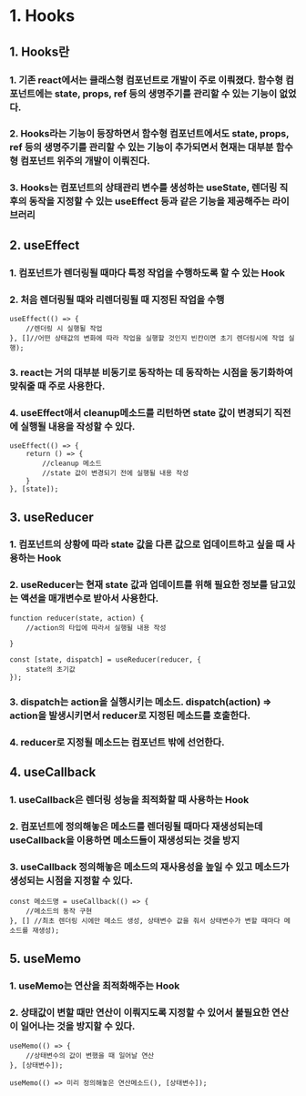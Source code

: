 # 1. Hooks
## 1. Hooks란
### 1. 기존 react에서는 클래스형 컴포넌트로 개발이 주로 이뤄졌다. 함수형 컴포넌트에는 state, props, ref 등의 생명주기를 관리할 수 있는 기능이 없었다.
### 2. Hooks라는 기능이 등장하면서 함수형 컴포넌트에서도 state, props, ref 등의 생명주기를 관리할 수 있는 기능이 추가되면서 현재는 대부분 함수형 컴포넌트 위주의 개발이 이뤄진다.
### 3. Hooks는 컴포넌트의 상태관리 변수를 생성하는 useState, 렌더링 직후의 동작을 지정할 수 있는 useEffect 등과 같은 기능을 제공해주는 라이브러리

## 2. useEffect
### 1. 컴포넌트가 렌더링될 때마다 특정 작업을 수행하도록 할 수 있는 Hook
### 2. 처음 렌더링될 때와 리렌더링될 때 지정된 작업을 수행
```
useEffect(() => {
    //렌더링 시 실행될 작업
}, []//어떤 상태값의 변화에 따라 작업을 실행할 것인지 빈칸이면 초기 렌더링시에 작업 실행);
```

### 3. react는 거의 대부분 비동기로 동작하는 데 동작하는 시점을 동기화하여 맞춰줄 때 주로 사용한다.

### 4. useEffect애서 cleanup메소드를 리턴하면 state 값이 변경되기 직전에 실행될 내용을 작성할 수 있다.
```
useEffect(() => {
    return () => {
        //cleanup 메소드
        //state 값이 변경되기 전에 실행될 내용 작성
    }
}, [state]);
```

## 3. useReducer
### 1. 컴포넌트의 상황에 따라 state 값을 다른 값으로 업데이트하고 싶을 때 사용하는 Hook
### 2. useReducer는 현재 state 값과 업데이트를 위해 필요한 정보를 담고있는 액션을 매개변수로 받아서 사용한다.
```
function reducer(state, action) {
    //action의 타입에 따라서 실행될 내용 작성

}

const [state, dispatch] = useReducer(reducer, {
    state의 초기값
});
```
### 3. dispatch는 action을 실행시키는 메소드. dispatch(action) => action을 발생시키면서 reducer로 지정된 메소드를 호출한다.
### 4. reducer로 지정될 메소드는 컴포넌트 밖에 선언한다.


## 4. useCallback
### 1. useCallback은 렌더링 성능을 최적화할 때 사용하는 Hook
### 2. 컴포넌트에 정의해놓은 메소드를 렌더링될 때마다 재생성되는데 useCallback을 이용하면 메소드들이 재생성되는 것을 방지
### 3. useCallback 정의해놓은 메소드의 재사용성을 높일 수 있고 메소드가 생성되는 시점을 지정할 수 있다.
```
const 메소드명 = useCallback(() => {
    //메소드의 동작 구현
}, [] //최초 렌더링 시에만 메소드 생성, 상태변수 값을 줘서 상태변수가 변할 때마다 메소드를 재생성);
```

## 5. useMemo
### 1. useMemo는 연산을 최적화해주는 Hook
### 2. 상태값이 변할 때만 연산이 이뤄지도록 지정할 수 있어서 불필요한 연산이 일어나는 것을 방지할 수 있다.
```
useMemo(() => {
    //상태변수의 값이 변했을 때 일어날 연산
}, [상태변수]);

useMemo(() => 미리 정의해놓은 연산메소드(), [상태변수]);
```
